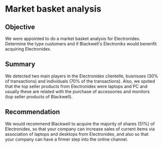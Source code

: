 # Market basket analysis

## Objective
We were appointed to do a market basket analysis for Electronidex. Determine the type customers and if Blackwell's Electroniks would benenfit acquiring Electronidex.

## Summary
We detected two main players in the Electronidex clientelle, busnisses (30% of transactions) and individuals (70% of the transactions). Also, we spoted that the top seller products from Electronidex were laptops and PC and usually these are related with the purchase of accessories and monitors (top seller products of Blackwell).

## Recommendation
We would recommend Blackwell to acquire the majority of shares (51%) of Electronidex, so that your company can increase sales of current items via association of laptops and desktops from Electronidex, and also so that your company can have a firmer step into the online channel.
